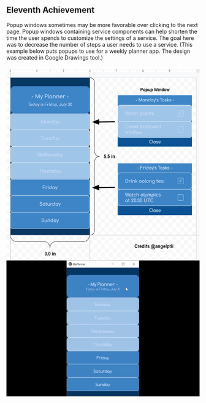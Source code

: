 ## Eleventh Achievement
Popup windows sometimes may be more favorable over clicking to the next page. Popup windows containing service components can help shorten the time the user spends to customize the settings of a service. The goal here was to decrease the number of steps a user needs to use a service. (This example below puts popups to use for a weekly planner app. The design was created in Google Drawings tool.)
<br/>
<br/>
<img src="../../images/myplanner_app_design.png" width="600" height="500">
![](../../images/myplanner_snippet.gif)